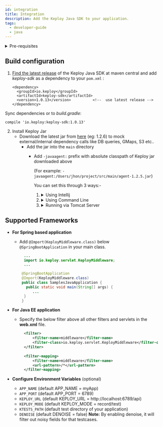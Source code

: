 ```yaml
---
id: integration
title: Integration
description: Add the Keploy Java SDK to your application.
tags:
  - developer-guide
  - java
---
```



<details><summary>
 Pre-requisites

</summary>

- [Java 1.8+](https://docs.spring.io/spring-boot/docs/current/reference/html/getting-started.html#getting-started.installing)
- [Maven](https://maven.apache.org/)
- [Docker](https://www.docker.com/)


</details>

## Build configuration

1. [Find the latest release](https://search.maven.org/artifact/io.keploy/keploy-sdk) of the Keploy Java SDK at maven
   central and add _keploy-sdk_ as a dependency to your `pom.xml` :


       <dependency>
         <groupId>io.keploy</groupId>
         <artifactId>keploy-sdk</artifactId>
         <version>1.0.13</version>          <!--  use latest release -->
       </dependency>

Sync dependencies or to _build.gradle_:

    compile 'io.keploy:keploy-sdk:1.0.13'

2. Install Keploy Jar
   - Download the latest jar from [here](https://search.maven.org/artifact/io.keploy/keploy-sdk/1.2.6/jar)  (eg: 1.2.6) to mock external/internal dependency calls like DB queries, GMaps, S3 etc..
     - Add the jar into the `main` directory
       - Add `-javaagent:` prefix with absolute classpath of Keploy jar downloaded above 
    
         (For example: `-javaagent:/Users/jhon/project/src/main/agent-1.2.5.jar`) 
      
          You can set this through 3 ways:-

         1. <details><summary>
               Using Intellij
              </summary>
       
              Go to `Edit Configuration`-> `add VM options` -> paste `-javaagent:/Users/jhon/project/src/main/agent-1.2.5.jar` -> `OK`.
             </details>

         2. <details><summary>
               Using Command Line
              </summary>
       
              ``` 
                export JAVA_OPTS="$JAVA_OPTS -javaagent:/Users/jhon/project/src/main/agent-1.2.5.jar" 
               ```
            
              </details>
         
         4. <details><summary>
               Running via Tomcat Server
              </summary>

               ``` 
                    export CATALINA_OPTS="$CATALINA_OPTS -javaagent:/Users/jhon/project/src/main/agent-1.2.5.jar"
                ```
            
           </details>


## Supported Frameworks

- **For Spring based application**
  - Add `@Import(KeployMiddleware.class)` below `@SpringBootApplication`  in your main class.
  
    ```java
      ...
      import io.keploy.servlet.KeployMiddleware;
      ...
    
     @SpringBootApplication
     @Import(KeployMiddleware.class)
     public class SamplesJavaApplication {
       public static void main(String[] args) {
          ...
      }
     }
    ```
  
- **For Java EE application**
  - Specify the below filter above all other filters and servlets in the **web.xml** file.
    ```xml
      <filter>
          <filter-name>middleware</filter-name>
          <filter-class>io.keploy.servlet.KeployMiddleware</filter-class>
      </filter>
   
      <filter-mapping>
          <filter-name>middleware</filter-name>
          <url-pattern>/*</url-pattern>
      </filter-mapping>
    ```


- **Configure Environment Variables** (optional)

  - `APP_NAME` (default APP_NAME = myApp)
  - `APP_PORT` (default APP_PORT = 6789)
  - `KEPLOY_URL` (default KEPLOY_URL = http://localhost:6789/api)
  - `KEPLOY_MODE` (default KEPLOY_MODE = record/test)
  - `KTESTS_PATH` (default test directory of your application)
  - `DENOISE` (default DENOISE = false)
    **Note:** By enabling denoise, it will filter out noisy fields for that testcases.